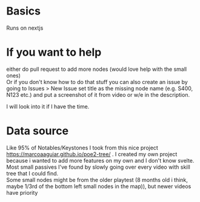 # Basics
Runs on nextjs

# If you want to help
either do pull request to add more nodes (would love help with the small ones)  
Or if you don't know how to do that stuff you can also create an issue by going to Issues > New Issue set title as the missing node name (e.g. S400, N123 etc.) and put a screenshot of it from video or w/e in the description.

I will look into it if I have the time.

# Data source
Like 95% of Notables/Keystones I took from this nice project https://marcoaaguiar.github.io/poe2-tree/ .
I created my own project because i wanted to add more features on my own and I don't know svelte.  
Most small passives I've found by slowly going over every video with skill tree that I could find.  
Some small nodes might be from the older playtest (8 months old i think, maybe 1/3rd of the bottom left small nodes in the map)), but newer videos have priority

